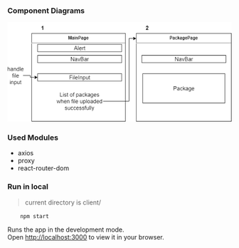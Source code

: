 ### Component Diagrams

![component_diagram](./src/img/diagram.png)

### Used Modules

- axios
- proxy
- react-router-dom

### Run in local

> current directory is client/

```
    npm start
```

Runs the app in the development mode.\
Open [http://localhost:3000](http://localhost:3000) to view it in your browser.
